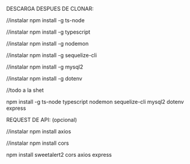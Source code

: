 DESCARGA DESPUES DE CLONAR:

//instalar npm install -g ts-node

//instalar npm install -g typescript

//instalar npm install -g nodemon

//instalar npm install -g sequelize-cli

//instalar npm install -g mysql2

//instalar npm install -g dotenv

//todo a la shet 

npm install -g ts-node typescript nodemon sequelize-cli mysql2 dotenv express

REQUEST DE API: (opcional)

//instalar npm install axios

//instalar npm install cors

npm install sweetalert2 cors axios express
